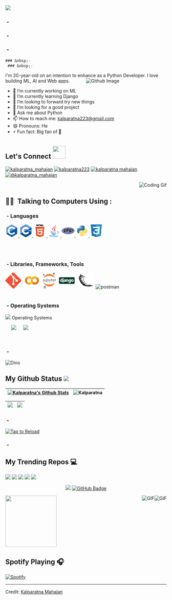<a href="https://github.com/DenverCoder1/readme-typing-svg"><img src="https://readme-typing-svg.herokuapp.com?font=Time+New+Roman&color=cyan&size=25&center=true&vCenter=true&width=600&height=100&lines=Kalparatna+Mahajan..&hearts;++;Self-taught+Python-Developer,;Computer+Science+Student,;CTF+Newbie,;Active+Learner/Researcher,;Love+to+learn+new+stuffs..<3"></a>
 ### &nbsp;-
  ### &nbsp;-
   ### &nbsp;-
    ### &nbsp;-
     ### &nbsp;-
<!--<img src="https://github.com/sourabmaity/sourabmaity/blob/main/header_.png" > -->

I'm 20-year-old on an intention to enhance as a Python Developer. I love building ML, AI and Web apps.
<img width="50%" align="right" alt="Github Image" src="https://raw.githubusercontent.com/onimur/.github/master/.resources/git-header.svg" />
- 🔭 I’m currently working on ML
- 🌱 I’m currently learning Django
- 👯 I’m looking to forward try new things
- 🤔 I’m looking for a good project
- 💬 Ask me about Python
- 📫 How to reach me: [kalparatna223@gmail.com](mailto:kalparatna223@gmail.com)
- 😄 Pronouns: He
- ⚡ Fun fact: Big fan of 🌈


## Let's Connect <img src="https://github.com/sourabmaity/sourabmaity/blob/main/assets/logo/socials.png" width=40 height=40 /> 

<p align="left">
<a href="https://www.linkedin.com/in/kalparatna-mahajan-72b45225b" target="blank"><img align="center" src="https://raw.githubusercontent.com/rahuldkjain/github-profile-readme-generator/master/src/images/icons/Social/linked-in-alt.svg" alt="kalparatna_mahajan" height="30" width="40" /></a>
<a href="https://codesandbox.com/kalparatna223" target="blank"><img align="center" src="https://raw.githubusercontent.com/rahuldkjain/github-profile-readme-generator/master/src/images/icons/Social/codesandbox.svg" alt="kalparatna223" height="30" width="40" /></a>
<a href="https://www.facebook.com/bhausaheb.mahajan.353" target="blank"><img align="center" src="https://raw.githubusercontent.com/rahuldkjain/github-profile-readme-generator/master/src/images/icons/Social/facebook.svg" alt="kalparatna mahajan" height="30" width="40" /></a>
<a href="https://instagram.com/kalparatna_mahajan?igshid=YmMyMTA2M2Y=" target="blank"><img align="center" src="https://raw.githubusercontent.com/rahuldkjain/github-profile-readme-generator/master/src/images/icons/Social/instagram.svg" alt="@kalparatna_mahajan" height="30" width="40" /></a>
</p>

<img alt="Coding Gif" src="https://github.com/sourabmaity/sourabmaity/blob/main/assets/gif.gif" height="200" align="right"/>&nbsp;
 <br/>
 
## 👨‍💻 &nbsp;Talking to Computers Using :

### &nbsp;- Languages

<p align="left">
    <a href="https://www.cprogramming.com/" target="_blank" rel="noreferrer">
        <img src="https://raw.githubusercontent.com/devicons/devicon/master/icons/c/c-original.svg" alt="c" width="40" height="40"/>
    </a>
    <a href="https://www.w3schools.com/cpp/" target="_blank" rel="noreferrer">
        <img src="https://raw.githubusercontent.com/devicons/devicon/master/icons/cplusplus/cplusplus-original.svg" alt="cplusplus" width="40" height="40"/>
    </a>
    <a href="https://www.w3.org/html/" target="_blank" rel="noreferrer">
        <img src="https://raw.githubusercontent.com/devicons/devicon/master/icons/html5/html5-original-wordmark.svg" alt="html5" width="40" height="40"/>
    </a>
    <a href="https://www.java.com" target="_blank" rel="noreferrer">
        <img src="https://raw.githubusercontent.com/devicons/devicon/master/icons/java/java-original.svg" alt="java" width="40" height="40"/>
    </a>
    <a href="https://www.php.net" target="_blank" rel="noreferrer">
        <img src="https://raw.githubusercontent.com/devicons/devicon/master/icons/php/php-original.svg" alt="php" width="40" height="40"/>
    </a>
    <a href="https://www.python.net" target="_blank" rel="noreferrer">
        <img src="https://raw.githubusercontent.com/devicons/devicon/master/icons/python/python-original.svg" alt="python" width="40" height="40"/>
    </a>
    <a href="https://developer.mozilla.org/en-US/docs/Web/CSS" target="_blank" rel="noreferrer">
        <img src="https://raw.githubusercontent.com/devicons/devicon/master/icons/css3/css3-original.svg" alt="css" width="40" height="40"/>
    </a>
</p>
<br>
<br>

### &nbsp;- Libraries, Frameworks, Tools  



<img src='https://github.com/saumya66/saumya66/blob/main/assets/logo/git.png' height='50'/>&nbsp;
<img src='https://github.com/saumya66/saumya66/blob/main/assets/logo/colab.png' height='50'/>&nbsp;
<img src='https://github.com/saumya66/saumya66/blob/main/assets/logo/jupy.png' height='50'/>&nbsp;
<img src='https://raw.githubusercontent.com/devicons/devicon/master/icons/django/django-original.svg' alt='django' height='50'/>&nbsp;
<img src='https://raw.githubusercontent.com/devicons/devicon/master/icons/flask/flask-original.svg' alt='flask' height='50'/>&nbsp;
<img src='https://www.vectorlogo.zone/logos/getpostman/getpostman-icon.svg' alt='postman' height='50'/>
<br>
<br>
 ### &nbsp;- Operating Systems
 
 <picture> <img src = "https://github.com/7oSkaaa/7oSkaaa/blob/main/Images/OS.gif?raw=true" width = 50px>  </picture> Operating Systems
 
<p align="center">

  &emsp;
    <a href="#"><img src="https://img.shields.io/badge/Ubuntu-E95420?style=plastic&logo=ubuntu&logoColor=white"></a>
  &emsp;
    <a href="#"><img src="https://img.shields.io/badge/Windows-0078D6?style=plastic&logo=windows&logoColor=white"></a>
</p>

<br> 

 ### &nbsp;-

![Dino](https://github.com/sourabmaity/sourabmaity/blob/main/dino.gif)

## My Github Status <img src="https://media.giphy.com/media/iY8CRBdQXODJSCERIr/giphy.gif" width="50px">

| <a href="https://github.com/anuraghazra/github-readme-stats"><img alt="Kalparatna's Github Stats" src="https://github-readme-stats.vercel.app/api?username=Kalparatna&show_icons=true&count_private=true&locale=en&theme=tokyonight&layout=compact" height="230px"/></a> | <img src="https://github-readme-stats.vercel.app/api/top-langs?username=Kalparatna&langs_count=10&show_icons=true&locale=en&theme=tokyonight" alt="Kalparatna" height="230px"/> |
| --- | --- |

| <img src="https://github-readme-streak-stats.herokuapp.com/?user=Kalparatna" height="230px"/> | <img src="https://readme-jokes.vercel.app/api" height="230px"/> |
| --- | --- |

 ### &nbsp;-
[![Tap to Reload](https://metrics.lecoq.io/sourabmaity?template=classic&base.header=0&base.metadata=0&isocalendar=1&languages=1&people=1&isocalendar.duration=half-year&languages.limit=8&languages.sections=most-used&languages.colors=github&languages.threshold=0%25&languages.indepth=false&languages.recent.load=300&languages.recent.days=14&people.limit=24&people.size=28&people.types=followers%2C%20following&people.identicons=false&people.shuffle=false&config.timezone=Asia%2FCalcutta)](https://www.github.com/Kalparatna)

</details>


 ### &nbsp;-
<!--END_SECTION:activity-->

## My Trending Repos 💻

[![](https://github-readme-stats.vercel.app/api/pin/?username=Kalparatna&repo=IPL-Team-Predictor-Web-Application&&bg_color=45,fc00ff,00dbde&title_color=fff&text_color=fff)](https://github.com/Kalparatna/IPL-Team-Predictor-Web-Application)
[![](https://github-readme-stats.vercel.app/api/pin/?username=Kalparatna&repo=GlobalSpeak&&bg_color=45,fc00ff,00dbde&title_color=fff&text_color=fff)](https://github.com/Kalparatna/GlobalSpeak)
[![](https://github-readme-stats.vercel.app/api/pin/?username=Kalparatna&repo=CCTV-Surveillance&bg_color=45,fc00ff,00dbde&title_color=fff&text_color=fff)](https://github.com/Kalparatna/CCTV-Surveillance)
[![](https://github-readme-stats.vercel.app/api/pin/?username=Kalparatna&repo=Flask-Todo-Webapp&bg_color=45,fc00ff,00dbde&title_color=fff&text_color=fff)](https://github.com/Kalparatna/Flask-Todo-Webapp)
[![](https://github-readme-stats.vercel.app/api/pin/?username=Kalparatna&repo=RoboSpeaker&bg_color=45,fc00ff,00dbde&title_color=fff&text_color=fff)](https://github.com/Kalparatna/RoboSpeaker)


<p align='center'><img src='https://visitor-badge.laobi.icu/badge?page_id=Kalparatna'> <a href="https://github.com/Kalparatna?tab=followers"><img src="https://img.shields.io/github/followers/Kalparatna?label=Followers&style=social" alt="GitHub Badge"></a>
</p>
<img align="right" alt="GIF" height="160px" src="https://octodex.github.com/images/daftpunktocat-thomas.gif" />
<img src="https://octodex.github.com/images/daftpunktocat-guy.gif" height="160px" width="160px"> 

<img align="right" alt="GIF" height="170px" src="https://media.giphy.com/media/J5B1Y8QZnzXXbLQIBu/giphy.gif" />

## Spotify Playing 🎧



[![Spotify](https://novatorem2-alpha.vercel.app/api/spotify)](https://open.spotify.com/user/31yhhonqekbyboorcnvzhst7i5iy)


------


Credit: [Kalparatna Mahajan](https://github.com/Kalparatna)
